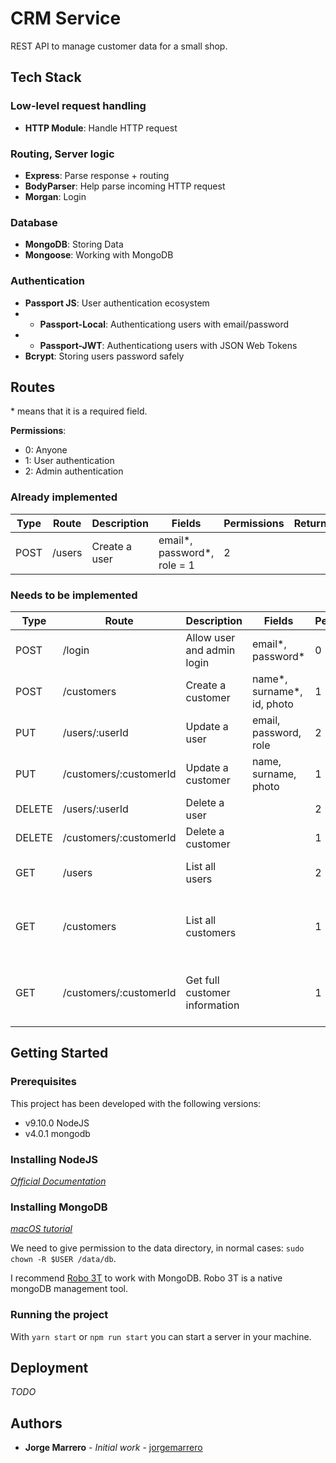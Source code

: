 # CRM Service

REST API to manage customer data for a small shop.

## Tech Stack

### Low-level request handling

- **HTTP Module**: Handle HTTP request

### Routing, Server logic

- **Express**: Parse response + routing
- **BodyParser**: Help parse incoming HTTP request
- **Morgan**: Login

### Database

- **MongoDB**: Storing Data
- **Mongoose**: Working with MongoDB

### Authentication

- **Passport JS**: User authentication ecosystem
- - **Passport-Local**: Authenticationg users with email/password
- - **Passport-JWT**: Authenticationg users with JSON Web Tokens
- **Bcrypt**: Storing users password safely

## Routes

\* means that it is a required field.

**Permissions**:

- 0: Anyone
- 1: User authentication
- 2: Admin authentication

### Already implemented

| Type | Route  | Description   | Fields                      | Permissions | Return |
| ---- | ------ | ------------- | --------------------------- | ----------- | ------ |
| POST | /users | Create a user | email*, password*, role = 1 | 2           |        |

### Needs to be implemented

| Type   | Route                  | Description                   | Fields                     | Permissions | Return                                 |
| ------ | ---------------------- | ----------------------------- | -------------------------- | ----------- | -------------------------------------- |
| POST   | /login                 | Allow user and admin login    | email*, password*          | 0           | JWT Token                              |
| POST   | /customers             | Create a customer             | name*, surname*, id, photo | 1           |                                        |
| PUT    | /users/:userId         | Update a user                 | email, password, role      | 2           |                                        |
| PUT    | /customers/:customerId | Update a customer             | name, surname, photo       | 1           |                                        |
| DELETE | /users/:userId         | Delete a user                 |                            | 2           |                                        |
| DELETE | /customers/:customerId | Delete a customer             |                            | 1           |                                        |
| GET    | /users                 | List all users                |                            | 2           | All users (email and id)               |
| GET    | /customers             | List all customers            |                            | 1           | All customers (name, surname and id)   |
| GET    | /customers/:customerId | Get full customer information |                            | 1           | Customer (name, surname, id and photo) |

## Getting Started

### Prerequisites

This project has been developed with the following versions:

- v9.10.0 NodeJS
- v4.0.1 mongodb

### Installing NodeJS

_[Official Documentation](https://nodejs.org/)_

### Installing MongoDB

_[macOS tutorial](https://docs.mongodb.com/manual/tutorial/install-mongodb-on-os-x)_

We need to give permission to the data directory, in normal cases: `sudo chown -R $USER /data/db`.

I recommend [Robo 3T](https://robomongo.org/) to work with MongoDB. Robo 3T is a native mongoDB management tool.

### Running the project

With `yarn start` or `npm run start` you can start a server in your machine.

## Deployment

_TODO_

## Authors

- **Jorge Marrero** - _Initial work_ - [jorgemarrero](https://github.com/jorgemarrero)

